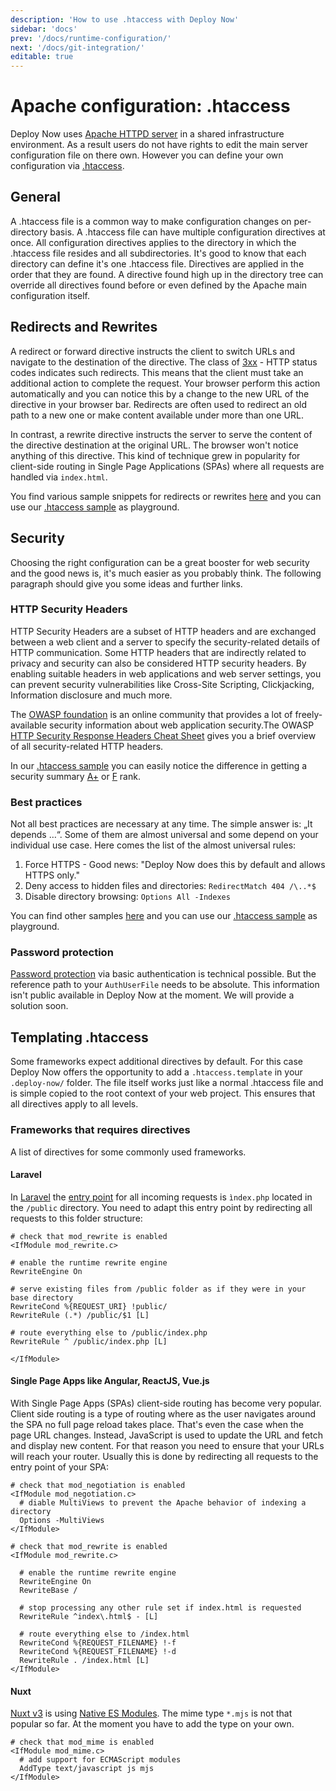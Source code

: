 ```yaml
---
description: 'How to use .htaccess with Deploy Now'
sidebar: 'docs'
prev: '/docs/runtime-configuration/'
next: '/docs/git-integration/'
editable: true
---
```


# Apache configuration: .htaccess

Deploy Now uses [Apache HTTPD server](https://httpd.apache.org/) in a shared infrastructure environment. As a result users do not have rights to edit the main server configuration file on there own. However you can define your own configuration via [.htaccess](https://httpd.apache.org/docs/current/howto/htaccess.html).

## General

A .htaccess file is a common way to make configuration changes on per-directory basis. A .htaccess file can have multiple configuration directives at once. All configuration directives applies to the directory in which the .htaccess file resides and all subdirectories. It's good to know that each directory can define it's one .htaccess file. Directives are applied in the order that they are found. A directive found high up in the directory tree can override all directives found before or even defined by the Apache main configuration itself.

## Redirects and Rewrites

A redirect or forward directive instructs the client to switch URLs and navigate to the destination of the directive. The class of [3xx](https://en.wikipedia.org/wiki/List_of_HTTP_status_codes#3xx_redirection) - HTTP status codes indicates such redirects. This means that the client must take an additional action to complete the request. Your browser perform this action automatically and you can notice this by a change to the new URL of the directive in your browser bar. Redirects are often used to redirect an old path to a new one or make content available under more than one URL.

In contrast, a rewrite directive instructs the server to serve the content of the directive destination at the original URL. The browser won't notice anything of this directive. This kind of technique grew in popularity for client-side routing in Single Page Applications (SPAs) where all requests are handled via `index.html`.

You find various sample snippets for redirects or rewrites [here](https://github.com/phanan/htaccess#rewrite-and-redirection) and you can use our [.htaccess sample](https://github.com/ionos-deploy-now/.htaccess-samples) as playground.

## Security

Choosing the right configuration can be a great booster for web security and the good news is, it's much easier as you probably think. The following paragraph should give you some ideas and further links.

### HTTP Security Headers 

HTTP Security Headers are a subset of HTTP headers and are exchanged between a web client and a server to specify the security-related details of HTTP communication. Some HTTP headers that are indirectly related to privacy and security can also be considered HTTP security headers. By enabling suitable headers in web applications and web server settings, you can prevent security vulnerabilities like Cross-Site Scripting, Clickjacking, Information disclosure and much more.

The [OWASP foundation](https://owasp.org/) is an online community that provides a lot of freely-available security information about web application security.The OWASP [HTTP Security Response Headers Cheat Sheet](https://cheatsheetseries.owasp.org/cheatsheets/HTTP_Headers_Cheat_Sheet.html) gives you a brief overview of all security-related HTTP headers.

In our [.htaccess sample](https://github.com/ionos-deploy-now/.htaccess-samples) you can easily notice the difference in getting a security summary [A+](https://securityheaders.com/?q=home-5007955207.app-ionos.space%2Fsecurity%2Fheaders%2F&followRedirects=on) or [F](https://securityheaders.com/?q=home-5007955207.app-ionos.space%2F&followRedirects=on) rank.

### Best practices

Not all best practices are necessary at any time. The simple answer is: „It depends …“. Some of them are almost universal and some depend on your individual use case. Here comes the list of the almost universal rules:

1. Force HTTPS - Good news: "Deploy Now does this by default and allows HTTPS only."
2. Deny access to hidden files and directories: `RedirectMatch 404 /\..*$`
3. Disable directory browsing: `Options All -Indexes`

You can find other samples [here](https://github.com/phanan/htaccess#security) and you can use our [.htaccess sample](https://github.com/ionos-deploy-now/.htaccess-samples) as playground.

### Password protection

[Password protection](https://httpd.apache.org/docs/current/howto/auth.html#gettingitworking) via basic authentication is technical possible. But the reference path to your `AuthUserFile` needs to be absolute. This information isn't public available in Deploy Now at the moment. We will provide a solution soon.

<!-- ## Performance -->

<!--
## Pitfalls

A collection of some common problems with .htaccess files.

### .htaccess is not working

1. First of all check that your `.htaccess` file is transferred. In order to do that you can lookup your latest Deploy Now workflow in GitHub Actions and view the output of your deployment. Alternatively you browse through the Deployment Viewer of Deploy Now to verify that the corresponding file exists.
2. Just to be sure please verify that your file is named exactly in this way: `.htaccess`

### Encoding

HTTP/1.1 defined ISO-8859-1 as default charset. 

-->
<!-- ## Errors -->

## Templating .htaccess

Some frameworks expect additional directives by default. For this case Deploy Now offers the opportunity to add a ```.htaccess.template``` in your ```.deploy-now/``` folder. The file itself works just like a normal .htaccess file and is simple copied to the root context of your web project. This ensures that all directives apply to all levels.

### Frameworks that requires directives

A list of directives for some commonly used frameworks.

#### Laravel

In [Laravel](https://laravel.com/) the [entry point](https://laravel.com/docs/master/structure#the-public-directory) for all incoming requests is ```ìndex.php``` located in the ```/public``` directory. You need to adapt this entry point by redirecting all requests to this folder structure:

```
# check that mod_rewrite is enabled
<IfModule mod_rewrite.c>

# enable the runtime rewrite engine
RewriteEngine On

# serve existing files from /public folder as if they were in your base directory
RewriteCond %{REQUEST_URI} !public/
RewriteRule (.*) /public/$1 [L]

# route everything else to /public/index.php
RewriteRule ^ /public/index.php [L]

</IfModule>
```

#### Single Page Apps like Angular, ReactJS, Vue.js 

With Single Page Apps (SPAs) client-side routing has become very popular. Client side routing is a type of routing where as the user navigates around the SPA no full page reload takes place. That's even the case when the page URL changes. Instead, JavaScript is used to update the URL and fetch and display new content. For that reason you need to ensure that your URLs will reach your router. Usually this is done by redirecting all requests to the entry point of your SPA:


```
# check that mod_negotiation is enabled
<IfModule mod_negotiation.c>
  # diable MultiViews to prevent the Apache behavior of indexing a directory
  Options -MultiViews
</IfModule>

# check that mod_rewrite is enabled
<IfModule mod_rewrite.c>

  # enable the runtime rewrite engine
  RewriteEngine On
  RewriteBase /

  # stop processing any other rule set if index.html is requested
  RewriteRule ^index\.html$ - [L]

  # route everything else to /index.html
  RewriteCond %{REQUEST_FILENAME} !-f
  RewriteCond %{REQUEST_FILENAME} !-d
  RewriteRule . /index.html [L]
</IfModule>
```

#### Nuxt

[Nuxt v3](https://v3.nuxtjs.org/) is using [Native ES Modules](https://v3.nuxtjs.org/guide/going-further/esm/). The mime type ```*.mjs``` is not that popular so far. At the moment you have to add the type on your own. 

```
# check that mod_mime is enabled
<IfModule mod_mime.c>
  # add support for ECMAScript modules
  AddType text/javascript js mjs
</IfModule>
```